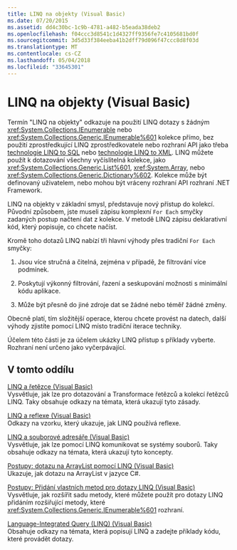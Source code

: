 ```yaml
---
title: LINQ na objekty (Visual Basic)
ms.date: 07/20/2015
ms.assetid: dd4c30bc-1c9b-4781-a482-b5eada38deb2
ms.openlocfilehash: f04ccc3d8541c1d4327ff9356fe7c4105681bd0f
ms.sourcegitcommit: 3d5d33f384eeba41b2dff79d096f47ccc8d8f03d
ms.translationtype: MT
ms.contentlocale: cs-CZ
ms.lasthandoff: 05/04/2018
ms.locfileid: "33645301"
---
```

# <a name="linq-to-objects-visual-basic"></a>LINQ na objekty (Visual Basic)
Termín "LINQ na objekty" odkazuje na použití LINQ dotazy s žádným <xref:System.Collections.IEnumerable> nebo <xref:System.Collections.Generic.IEnumerable%601> kolekce přímo, bez použití zprostředkující LINQ zprostředkovatele nebo rozhraní API jako třeba [technologie LINQ to SQL](../../../../framework/data/adonet/sql/linq/index.md) nebo [technologie LINQ to XML](http://msdn.microsoft.com/library/f0fe21e9-ee43-4a55-b91a-0800e5782c13). LINQ můžete použít k dotazování všechny vyčíslitelná kolekce, jako <xref:System.Collections.Generic.List%601>, <xref:System.Array>, nebo <xref:System.Collections.Generic.Dictionary%602>. Kolekce může být definovaný uživatelem, nebo mohou být vráceny rozhraní API rozhraní .NET Framework.  
  
 LINQ na objekty v základní smysl, představuje nový přístup do kolekcí. Původní způsobem, jste museli zápisu komplexní `For Each` smyčky zadaných postup načtení dat z kolekce. V metodě LINQ zápisu deklarativní kód, který popisuje, co chcete načíst.  
  
 Kromě toho dotazů LINQ nabízí tři hlavní výhody přes tradiční `For Each` smyčky:  
  
1.  Jsou více stručná a čitelná, zejména v případě, že filtrování více podmínek.  
  
2.  Poskytují výkonný filtrování, řazení a seskupování možnosti s minimální kódu aplikace.  
  
3.  Může být přesně do jiné zdroje dat se žádné nebo téměř žádné změny.  
  
 Obecně platí, tím složitější operace, kterou chcete provést na datech, další výhody zjistíte pomocí LINQ místo tradiční iterace techniky.  
  
 Účelem této části je za účelem ukázky LINQ přístup s příklady vyberte. Rozhraní není určeno jako vyčerpávající.  
  
## <a name="in-this-section"></a>V tomto oddílu  
 [LINQ a řetězce (Visual Basic)](../../../../visual-basic/programming-guide/concepts/linq/linq-and-strings.md)  
 Vysvětluje, jak lze pro dotazování a Transformace řetězců a kolekcí řetězců LINQ. Taky obsahuje odkazy na témata, která ukazují tyto zásady.  
  
 [LINQ a reflexe (Visual Basic)](../../../../visual-basic/programming-guide/concepts/linq/linq-and-reflection.md)  
 Odkazy na vzorku, který ukazuje, jak LINQ používá reflexe.  
  
 [LINQ a souborové adresáře (Visual Basic)](../../../../visual-basic/programming-guide/concepts/linq/linq-and-file-directories.md)  
 Vysvětluje, jak lze pomocí LINQ komunikovat se systémy souborů. Taky obsahuje odkazy na témata, která ukazují tyto koncepty.  
  
 [Postupy: dotazu na ArrayList pomocí LINQ (Visual Basic)](../../../../visual-basic/programming-guide/concepts/linq/how-to-query-an-arraylist-with-linq.md)  
 Ukazuje, jak dotazu na ArrayList v jazyce C#.  
  
 [Postupy: Přidání vlastních metod pro dotazy LINQ (Visual Basic)](../../../../visual-basic/programming-guide/concepts/linq/how-to-add-custom-methods-for-linq-queries.md)  
 Vysvětluje, jak rozšířit sadu metody, které můžete použít pro dotazy LINQ přidáním rozšiřující metody, které <xref:System.Collections.Generic.IEnumerable%601> rozhraní.  
  
 [Language-Integrated Query (LINQ) (Visual Basic)](../../../../visual-basic/programming-guide/concepts/linq/index.md)  
 Obsahuje odkazy na témata, která popisují LINQ a zadejte příklady kódu, které provádět dotazy.
